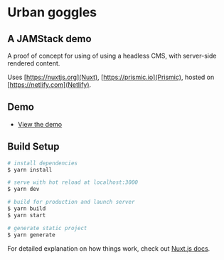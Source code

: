 # Urban goggles

## A JAMStack demo

A proof of concept for using of using a headless CMS, with server-side rendered content.

Uses [https://nuxtjs.org](Nuxt), [https://prismic.io](Prismic), hosted on [https://netlify.com](Netlify).

## Demo

* [View the demo](https://urban-goggles-2750c0.netlify.app/) 
## Build Setup

```bash
# install dependencies
$ yarn install

# serve with hot reload at localhost:3000
$ yarn dev

# build for production and launch server
$ yarn build
$ yarn start

# generate static project
$ yarn generate
```

For detailed explanation on how things work, check out [Nuxt.js docs](https://nuxtjs.org).
